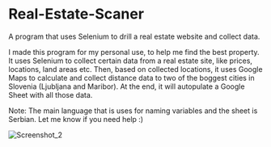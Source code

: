 # Real-Estate-Scaner
A program that uses Selenium to drill a real estate website and collect data.

I made this program for my personal use, to help me find the best property. It uses Selenium to collect certain data from a real estate site, like prices, locations, land areas etc. Then, based on collected locations, it uses Google Maps to calculate and collect distance data to two of the boggest cities in Slovenia (Ljubljana and Maribor). At the end, it will autopulate a Google Sheet with all those data.

Note: The main language that is uses for naming variables and the sheet is Serbian. Let me know if you need help :) 

![Screenshot_2](https://user-images.githubusercontent.com/125670845/236313719-8d95a401-5c83-4e4e-a83c-32847593821d.png)
